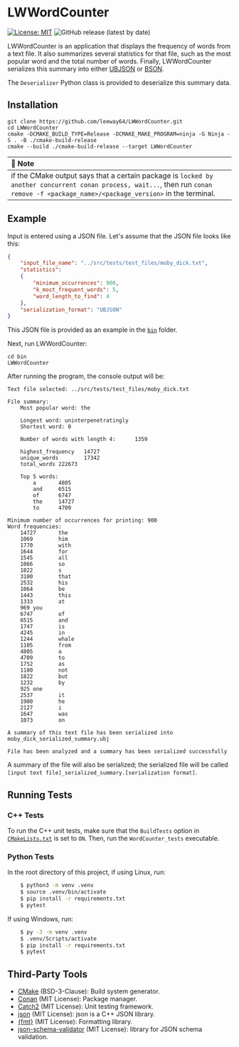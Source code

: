 # LWWordCounter

[![License: MIT](https://img.shields.io/badge/License-MIT-yellow.svg)](https://opensource.org/licenses/MIT)
![GitHub release (latest by date)](https://img.shields.io/github/v/release/leeway64/LWWordCounter)


LWWordCounter is an application that displays the frequency of words from a text file. It also
summarizes several statistics for that file, such as the most popular word and the total number of
words. Finally, LWWordCounter serializes this summary into either [UBJSON](https://ubjson.org/) or
[BSON](https://bsonspec.org/).

The `Deserializer` Python class is provided to deserialize this summary data.

## Installation

```shell
git clone https://github.com/leeway64/LWWordCounter.git
cd LWWordCounter
cmake -DCMAKE_BUILD_TYPE=Release -DCMAKE_MAKE_PROGRAM=ninja -G Ninja -S . -B ./cmake-build-release
cmake --build ./cmake-build-release --target LWWordCounter
```


| :memo: Note                                                                                                                                                                            |
|:---------------------------------------------------------------------------------------------------------------------------------------------------------------------------------------|
| if the CMake output says that a certain package is `locked by another concurrent conan process, wait...`, then run `conan remove -f <package_name>/<package_version>` in the terminal. |


## Example

Input is entered using a JSON file. Let's assume that the JSON file looks like this:

```json
{
    "input_file_name": "../src/tests/test_files/moby_dick.txt",
    "statistics":
    {
        "minimum_occurrences": 900,
        "k_most_frequent_words": 5,
        "word_length_to_find": 4
    },
    "serialization_format": "UBJSON"
}
```

This JSON file is provided as an example in the [`bin`](bin) folder.

Next, run LWWordCounter:

```shell
cd bin
LWWordCounter
```

After running the program, the console output will be:

```text
Text file selected: ../src/tests/test_files/moby_dick.txt

File summary:
    Most popular word: the

    Longest word: uninterpenetratingly
    Shortest word: 0

    Number of words with length 4:      1359

    highest_frequency   14727
    unique_words        17342
    total_words 222673

    Top 5 words:
        a       4805
        and     6515
        of      6747
        the     14727
        to      4709

Minimum number of occurrences for printing: 900
Word frequencies:
    14727       the
    1069        him
    1770        with
    1644        for
    1545        all
    1066        so
    1822        s
    3100        that
    2532        his
    1064        be
    1443        this
    1333        at
    969 you
    6747        of
    6515        and
    1747        is
    4245        in
    1244        whale
    1105        from
    4805        a
    4709        to
    1752        as
    1180        not
    1822        but
    1232        by
    925 one
    2537        it
    1900        he
    2127        i
    1647        was
    1073        on

A summary of this text file has been serialized into moby_dick_serialized_summary.ubj

File has been analyzed and a summary has been serialized successfully
```

A summary of the file will also be serialized; the serialized file will be called
`[input text file]_serialized_summary.[serialization format]`.


## Running Tests

### C++ Tests

To run the C++ unit tests, make sure that the `BuildTests` option in
[`CMakeLists.txt`](CMakeLists.txt) is set to `ON`. Then, run the `WordCounter_tests` executable.


### Python Tests

In the root directory of this project, if using Linux, run:

```sh
    $ python3 -m venv .venv
    $ source .venv/bin/activate
    $ pip install -r requirements.txt
    $ pytest
```

If using Windows, run:

```sh
    $ py -3 -m venv .venv
    $ .venv/Scripts/activate
    $ pip install -r requirements.txt
    $ pytest
```

## Third-Party Tools
- [CMake](https://cmake.org/) (BSD-3-Clause): Build system generator.
- [Conan](https://conan.io/) (MIT License): Package manager.
- [Catch2](https://github.com/catchorg/Catch2/tree/v2.x) (MIT License): Unit testing framework.
- [json](https://github.com/nlohmann/json) (MIT License): json is a C++ JSON library.
- [{fmt}](https://github.com/fmtlib/fmt) (MIT License): Formatting library.
- [json-schema-validator](https://github.com/pboettch/json-schema-validator) (MIT License): library for JSON schema validation.

